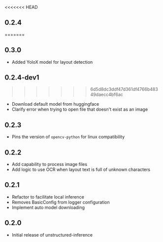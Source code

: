 <<<<<<< HEAD
## 0.2.4
=======
## 0.3.0

* Added YoloX model for layout detection

## 0.2.4-dev1
>>>>>>> 6d5d8dc3ddf47d361df4766b48349daecc4bf6ac

* Download default model from huggingface
* Clarify error when trying to open file that doesn't exist as an image

## 0.2.3

* Pins the version of `opencv-python` for linux compatibility

## 0.2.2

* Add capability to process image files
* Add logic to use OCR when layout text is full of unknown characters

## 0.2.1

* Refactor to facilitate local inference
* Removes BasicConfig from logger configuration
* Implement auto model downloading

## 0.2.0

* Initial release of unstructured-inference
